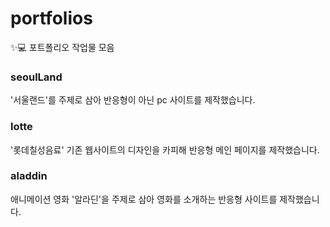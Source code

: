 # portfolios
✨💻 포트폴리오 작업물 모음

### seoulLand
'서울랜드'를 주제로 삼아 반응형이 아닌 pc 사이트를 제작했습니다.

### lotte
'롯데칠성음료' 기존 웹사이트의 디자인을 카피해 반응형 메인 페이지를 제작했습니다. 

### aladdin
애니메이션 영화 '알라딘'을 주제로 삼아 영화를 소개하는 반응형 사이트를 제작했습니다.
